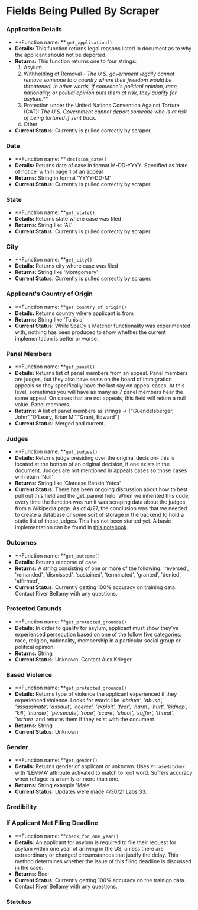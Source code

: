 # Fields Being Pulled By Scraper

### Application Details
- **Function name: ** `get_application()`
- **Details:** This function returns legal reasons listed in document as to why the applicant  should not be deported.
- **Returns:** This function returns one to four strings:
	1. Asylum
	2. Withholding of Removal - *The U.S. government legally cannot remove someone to a country where their freedom would be threatened. In other words, if someone's political opinion, race, nationality, or politial opinion puts them at risk, they qualify for asylum.***
	3. Protection under the United Nations Convention Against Torture (CAT): *The U.S. Government cannot deport someone who is at risk of being tortured if sent back.*
	4. Other
- **Current Status:** Currently is pulled correctly by scraper.

### Date
- **Function name: ** `decision_date()`
- **Details:** Returns date of case in format M-DD-YYYY. Specified as ‘date of notice’ within page 1 of an appeal
- **Returns:** String in format 'YYYY-DD-M'
- **Current Status:** Currently is pulled correctly by scraper.

### State
- **Function name: **`get_state()`
- **Details:** Returns state where case was filed
- **Returns:** String like 'AL'
- **Current Status:** Currently is pulled correctly by scraper.

### City
- **Function name: **`get_city()`
- **Details:** Returns city where case was filed
- **Returns:** String like 'Montgomery'
- **Current Status:** Currently is pulled correctly by scraper.

### Applicant's Country of Origin
- **Function name: **`get_country_of_origin()`
- **Details:** Returns country where applicant is from
- **Returns:** String like 'Tunisia'
- **Current Status:** While SpaCy's Matcher functionality was experimented with, nothing has been produced to show whether the current implementation is better or worse.

### Panel Members
- **Function name: **`get_panel()`
- **Details:** Returns list of panel members from an appeal. Panel members are judges, but they also have seats on the board of immigration appeals so they specifically have the last say on appeal cases. At this level, sometimes you will have as many as 7 panel members hear the same appeal. On cases that are not appeals, this field will return a null value. Panel members 
- **Returns:** A list of panel members as strings -> ["Guendelsberger, John","O'Leary, Brian M.","Grant, Edward"]
- **Current Status:** Merged and current.

### Judges
- **Function name: **`get_judges()`
- **Details:** Returns judge presiding over the original decision- this is located at the bottom of an original decision, if one exists in the document. Judges are not mentioned in appeals cases so those cases will return 'Null'
- **Returns:** String like ‘Clarease Rankin Yates’
- **Current Status:** There has been ongoing discussion about how to best pull out this field and the get_pannel field. When we inherited this code, every time the function was run it was scraping data about the judges from a Wikipedia page. As of 4/27, the conclusion was that we needed to create a database or some sort of storage in the backend to hold a static list of these judges. This has not been started yet. A basic implementation can be found in [this notebook](https://github.com/Lambda-School-Labs/human-rights-first-asylum-ds-a/blob/main/notebooks/get_judge_implementation.ipynb).

### Outcomes
- **Function name: **`get_outcome()`
- **Details:** Returns outcome of case
- **Returns:** A string consisting of one or more of the following:
            'reversed',
	    'remanded',
            'dismissed',
            'sustained',
            'terminated',
            'granted',
            'denied',
            'affirmed',
- **Current Status:** Currently getting 100% accuracy on training data. Contact River Bellamy with any questions.

### Protected Grounds
- **Function name: **`get_protected_grounds()`
- **Details:** In order to qualify for asylum, applicant must show they've experienced persecution based on one of the follow five categories: race, religion, nationality, membership in a particular social group or political opinion.
- **Returns:** String
- **Current Status:** Unknown. Contact Alex Krieger

### Based Violence
- **Function name: **`get_protected_grounds()`
- **Details:** Returns type of violence the applicant experienced if they experienced violence. Looks for words like *'abduct', 'abuse', 'assassinate', 'assault', 'coerce', 'exploit', 'fear', 'harm', 'hurt', 'kidnap', 'kill', 'murder', 'persecute', 'rape', 'scare', 'shoot', 'suffer', 'threat', 'torture'* and returns them if they exist with the document
- **Returns:** String
- **Current Status:** Unknown

### Gender
- **Function name: **`get_gender()`
- **Details:** Returns gender of applicant or unknown. Uses `PhraseMatcher` with 'LEMMA' attribute activated to match to root word. Suffers accuracy when refugee is a family or more than one.
- **Returns:** String example 'Male'
- **Current Status:** Updates were made 4/30/21 Labs 33. 
### Credibility

### If Applicant Met Filing Deadline
- **Function name: **`check_for_one_year()`
- **Details:** An applicant for asylum is required to file their request for asylum within one year of arriving in the US, unless there are extraordinary or changed circumstances that justify the delay. This method determines whether the issue of this filing deadline is discussed in the case.
- **Returns:** Bool
- **Current Status:** Currently getting 100% accuracy on the trainign data. Contact River Bellamy with any questions.
### Statutes
